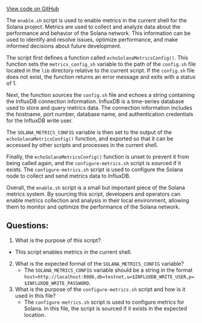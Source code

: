 [View code on GitHub](https://github.com/solana-labs/solana/blob/master/metrics/scripts/enable.sh)

The `enable.sh` script is used to enable metrics in the current shell for the Solana project. Metrics are used to collect and analyze data about the performance and behavior of the Solana network. This information can be used to identify and resolve issues, optimize performance, and make informed decisions about future development.

The script first defines a function called `echoSolanaMetricsConfig()`. This function sets the `metrics_config_sh` variable to the path of the `config.sh` file located in the `lib` directory relative to the current script. If the `config.sh` file does not exist, the function returns an error message and exits with a status of 1.

Next, the function sources the `config.sh` file and echoes a string containing the InfluxDB connection information. InfluxDB is a time-series database used to store and query metrics data. The connection information includes the hostname, port number, database name, and authentication credentials for the InfluxDB write user.

The `SOLANA_METRICS_CONFIG` variable is then set to the output of the `echoSolanaMetricsConfig()` function, and exported so that it can be accessed by other scripts and processes in the current shell.

Finally, the `echoSolanaMetricsConfig()` function is unset to prevent it from being called again, and the `configure-metrics.sh` script is sourced if it exists. The `configure-metrics.sh` script is used to configure the Solana node to collect and send metrics data to InfluxDB.

Overall, the `enable.sh` script is a small but important piece of the Solana metrics system. By sourcing this script, developers and operators can enable metrics collection and analysis in their local environment, allowing them to monitor and optimize the performance of the Solana network.
## Questions: 
 1. What is the purpose of this script?
   - This script enables metrics in the current shell.
2. What is the expected format of the `SOLANA_METRICS_CONFIG` variable?
   - The `SOLANA_METRICS_CONFIG` variable should be a string in the format `host=http://localhost:8086,db=testnet,u=$INFLUXDB_WRITE_USER,p=$INFLUXDB_WRITE_PASSWORD`.
3. What is the purpose of the `configure-metrics.sh` script and how is it used in this file?
   - The `configure-metrics.sh` script is used to configure metrics for Solana. In this file, the script is sourced if it exists in the expected location.